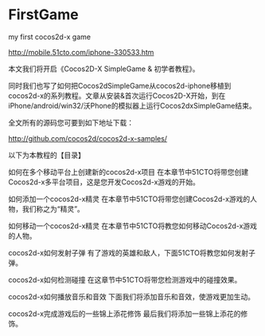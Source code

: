 FirstGame
=========

my first cocos2d-x game

http://mobile.51cto.com/iphone-330533.htm

本文我们将开启《Cocos2D-X SimpleGame & 初学者教程》。

同时我们也写了如何把Cocos2dSimpleGame从cocos2d-iphone移植到cocos2d-x的系列教程。文章从安装&首次运行Cocos2D-X开始，到在iPhone/android/win32/沃Phone的模拟器上运行Cocos2dxSimpleGame结束。

全文所有的源码您可要到如下地址下载：

http://github.com/cocos2d/cocos2d-x-samples/

以下为本教程的【目录】

如何在多个移动平台上创建新的cocos2d-x项目
在本章节中51CTO将带您创建Cocos2d-x多平台项目，这是您开发Cocos2d-x游戏的开始。

如何添加一个cocos2d-x精灵
在本章节中51CTO将带您创建Cocos2d-x游戏的人物，我们称之为“精灵”。

如何移动一个cocos2d-x精灵
在本章节中51CTO将教您如何移动Cocos2d-x游戏的人物。

cocos2d-x如何发射子弹
有了游戏的英雄和敌人，下面51CTO将教您如何发射子弹。

cocos2d-x如何检测碰撞
在这章节中51CTO将带您检测游戏中的碰撞效果。

cocos2d-x如何播放音乐和音效
下面我们将添加音乐和音效，使游戏更加生动。

cocos2d-x完成游戏后的一些锦上添花修饰
最后我们将添加一些锦上添花的修饰。
